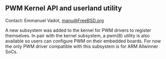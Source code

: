 ## PWM Kernel API and userland utility

Contact: Emmanuel Vadot, <manu@FreeBSD.org>

A new subsystem was added to the kernel for PWM drivers to register themselves.
In pair with the kernel subsystem, a pwm(8) utility is also available so users
can configure PWM on their embedded boards.
For now the only PWM driver compatible with this subsystem is for ARM Allwinner SoCs.
